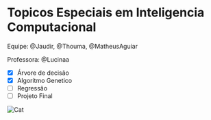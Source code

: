 
# Topicos Especiais em Inteligencia Computacional

Equipe: @Jaudir, @Thouma, @MatheusAguiar

Professora: @Lucinaa
- [x] Árvore de decisão
- [x] Algoritmo Genetico
- [ ] Regressão
- [ ] Projeto Final

![Cat](https://static.zerochan.net/Sadaharu.full.1091914.jpg)
